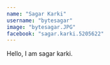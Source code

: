 ```yaml
---
name: "Sagar Karki"
username: "bytesagar"
image: "bytesagar.JPG"
facebook: "sagar.karki.5205622"
---
```


Hello, I am sagar karki.
